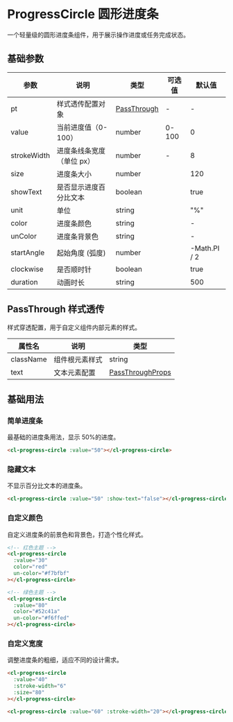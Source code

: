 # ProgressCircle 圆形进度条

一个轻量级的圆形进度条组件，用于展示操作进度或任务完成状态。

## 基础参数

| 参数        | 说明                      | 类型                        | 可选值 | 默认值       |
| ----------- | ------------------------- | --------------------------- | ------ | ------------ |
| pt          | 样式透传配置对象          | [PassThrough](#passthrough) | -      | -            |
| value       | 当前进度值（0-100）       | number                      | 0-100  | 0            |
| strokeWidth | 进度条线条宽度（单位 px） | number                      | -      | 8            |
| size        | 进度条大小                | number                      |        | 120          |
| showText    | 是否显示进度百分比文本    | boolean                     |        | true         |
| unit        | 单位                      | string                      |        | "%"          |
| color       | 进度条颜色                | string                      |        | -            |
| unColor     | 进度条背景色              | string                      |        | -            |
| startAngle  | 起始角度 (弧度)           | number                      |        | -Math.PI / 2 |
| clockwise   | 是否顺时针                | boolean                     |        | true         |
| duration    | 动画时长                  | string                      |        | 500          |

## PassThrough 样式透传

样式穿透配置，用于自定义组件内部元素的样式。

| 属性名    | 说明           | 类型                                                        |
| --------- | -------------- | ----------------------------------------------------------- |
| className | 组件根元素样式 | string                                                      |
| text      | 文本元素配置   | [PassThroughProps](/src/components/doc.md#passthroughprops) |

## 基础用法

### 简单进度条

最基础的进度条用法，显示 50%的进度。

```html
<cl-progress-circle :value="50"></cl-progress-circle>
```

### 隐藏文本

不显示百分比文本的进度条。

```html
<cl-progress-circle :value="50" :show-text="false"></cl-progress-circle>
```

### 自定义颜色

自定义进度条的前景色和背景色，打造个性化样式。

```html
<!-- 红色主题 -->
<cl-progress-circle
  :value="30"
  color="red"
  un-color="#f7bfbf"
></cl-progress-circle>

<!-- 绿色主题 -->
<cl-progress-circle
  :value="80"
  color="#52c41a"
  un-color="#f6ffed"
></cl-progress-circle>
```

### 自定义宽度

调整进度条的粗细，适应不同的设计需求。

```html
<cl-progress-circle
  :value="40"
  :stroke-width="6"
  :size="80"
></cl-progress-circle>

<cl-progress-circle :value="60" :stroke-width="20"></cl-progress-circle>
```
